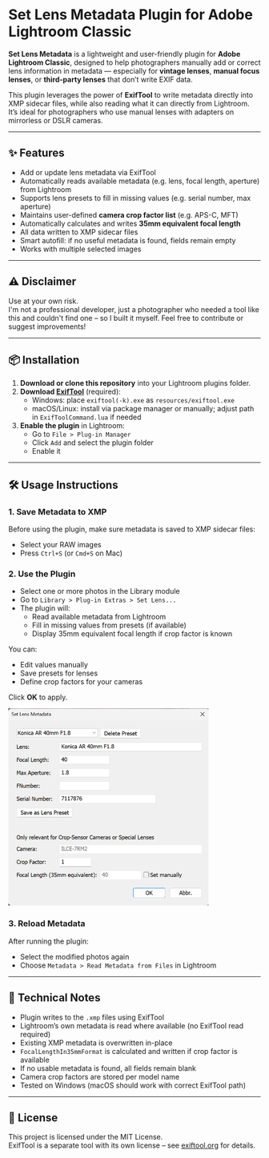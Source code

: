 # Set Lens Metadata Plugin for Adobe Lightroom Classic

**Set Lens Metadata** is a lightweight and user-friendly plugin for **Adobe Lightroom Classic**, designed to help photographers manually add or correct lens information in metadata — especially for **vintage lenses**, **manual focus lenses**, or **third-party lenses** that don’t write EXIF data.

This plugin leverages the power of **ExifTool** to write metadata directly into XMP sidecar files, while also reading what it can directly from Lightroom. It’s ideal for photographers who use manual lenses with adapters on mirrorless or DSLR cameras.

---

## ✨ Features

- Add or update lens metadata via ExifTool
- Automatically reads available metadata (e.g. lens, focal length, aperture) from Lightroom
- Supports lens presets to fill in missing values (e.g. serial number, max aperture)
- Maintains user-defined **camera crop factor list** (e.g. APS-C, MFT)
- Automatically calculates and writes **35mm equivalent focal length**
- All data written to XMP sidecar files
- Smart autofill: if no useful metadata is found, fields remain empty
- Works with multiple selected images

---
 
## ⚠ Disclaimer

Use at your own risk.  
I'm not a professional developer, just a photographer who needed a tool like this and couldn't find one – so I built it myself. Feel free to contribute or suggest improvements!

---

## 📦 Installation

1. **Download or clone this repository** into your Lightroom plugins folder.
2. **Download [ExifTool](https://exiftool.org/)** (required):
   - Windows: place `exiftool(-k).exe` as `resources/exiftool.exe`
   - macOS/Linux: install via package manager or manually; adjust path in `ExifToolCommand.lua` if needed
3. **Enable the plugin** in Lightroom:
   - Go to `File > Plug-in Manager`
   - Click `Add` and select the plugin folder
   - Enable it

---

## 🛠️ Usage Instructions

### 1. Save Metadata to XMP
Before using the plugin, make sure metadata is saved to XMP sidecar files:
- Select your RAW images
- Press `Ctrl+S` (or `Cmd+S` on Mac)

### 2. Use the Plugin
- Select one or more photos in the Library module
- Go to `Library > Plug-in Extras > Set Lens...`
- The plugin will:
  - Read available metadata from Lightroom
  - Fill in missing values from presets (if available)
  - Display 35mm equivalent focal length if crop factor is known

You can:
- Edit values manually
- Save presets for lenses
- Define crop factors for your cameras

Click **OK** to apply.

<img src="docs/screenshot3.png" alt="Plugin Screenshot" width="400"/>

### 3. Reload Metadata
After running the plugin:
- Select the modified photos again
- Choose `Metadata > Read Metadata from Files` in Lightroom

---

## 🧰 Technical Notes

- Plugin writes to the `.xmp` files using ExifTool
- Lightroom’s own metadata is read where available (no ExifTool read required)
- Existing XMP metadata is overwritten in-place
- `FocalLengthIn35mmFormat` is calculated and written if crop factor is available
- If no usable metadata is found, all fields remain blank
- Camera crop factors are stored per model name
- Tested on Windows (macOS should work with correct ExifTool path)

---

## 📄 License

This project is licensed under the MIT License.  
ExifTool is a separate tool with its own license – see [exiftool.org](https://exiftool.org/) for details.
